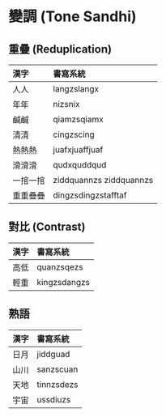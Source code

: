 # 變調 (Tone Sandhi)

## 重疊 (Reduplication)

| 漢字 | 書寫系統 |
| :--- | :--- |
| 人人 | langzslangx |
| 年年 | nizsnix |
| 鹹鹹 | qiamzsqiamx |
| 清清 | cingzscing |
| 熱熱熱 | juafxjuaffjuaf |
| 滑滑滑 | qudxquddqud |
| 一捾一捾 | ziddquannzs ziddquannzs |
| 重重疊疊 | dingzsdingzstafftaf |

## 對比 (Contrast)

| 漢字 | 書寫系統 |
| :--- | :--- |
| 高低 | quanzsqezs |
| 輕重 | kingzsdangzs |

## 熟語

| 漢字 | 書寫系統 |
| :--- | :--- |
| 日月 | jiddguad |
| 山川 | sanzscuan |
| 天地 | tinnzsdezs |
| 宇宙 | ussdiuzs |
